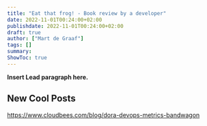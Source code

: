 ```yaml
---
title: "Eat that frog! - Book review by a developer"
date: 2022-11-01T00:24:00+02:00
publishdate: 2022-11-01T00:24:00+02:00
draft: true
author: ["Mart de Graaf"]
tags: []
summary: 
ShowToc: true
---
```


**Insert Lead paragraph here.**

## New Cool Posts

https://www.cloudbees.com/blog/dora-devops-metrics-bandwagon